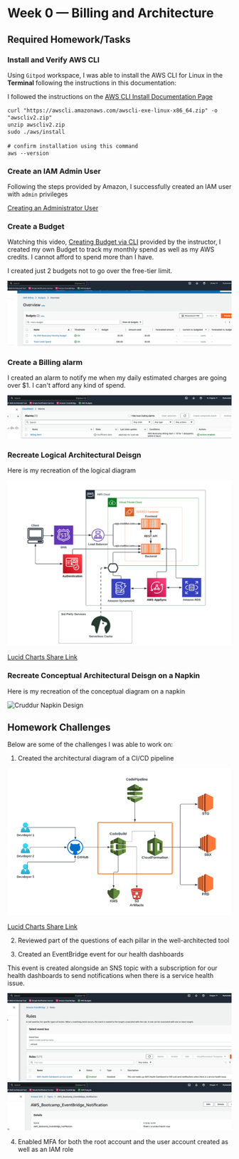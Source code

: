 # Week 0 — Billing and Architecture

## Required Homework/Tasks

### Install and Verify AWS CLI 

Using `Gitpod` workspace, I was able to install the AWS CLI for Linux in the **Terminal** following the instructions in this documentation:

I followed the instructions on the [AWS CLI Install Documentation Page](https://docs.aws.amazon.com/cli/latest/userguide/getting-started-install.html)

```
curl "https://awscli.amazonaws.com/awscli-exe-linux-x86_64.zip" -o "awscliv2.zip"
unzip awscliv2.zip
sudo ./aws/install

# confirm installation using this command
aws --version
```

### Create an IAM Admin User

Following the steps provided by Amazon, I successfully created an IAM user with `admin` privileges

[Creating an Administrator User](https://docs.aws.amazon.com/streams/latest/dev/setting-up.html#setting-up-iam)

### Create a Budget

Watching this video, [Creating Budget via CLI](https://www.youtube.com/watch?v=OdUnNuKylHg&list=PLBfufR7vyJJ7k25byhRXJldB5AiwgNnWv&index=14) provided by the instructor, I created my own Budget to track my monthly spend as well as my AWS credits. I cannot afford to spend more than I have. 

I created just 2 budgets not to go over the free-tier limit. 

![Image of The Budgets I Created](assets/budgets.png) 


### Create a Billing alarm

I created an alarm to notify me when my daily estimated charges are going over $1. I can't afford any kind of spend. 

![Image of The Billing Alarm I Created](assets/billing-alarm.png)


### Recreate Logical Architectural Deisgn

Here is my recreation of the logical diagram

![Cruddur Logical Design](assets/logical-architecture-recreation-diagram.png)

[Lucid Charts Share Link](https://lucid.app/lucidchart/d666d7ec-62f8-4674-87bf-5b73b2cbb2ca/edit?viewport_loc=-373%2C83%2C2219%2C1107%2CtDPx9NrE1ha4&invitationId=inv_f2376395-0591-4336-bc43-db1ebf838aa4)


### Recreate Conceptual Architectural Deisgn on a Napkin

Here is my recreation of the conceptual diagram on a napkin

![Cruddur Napkin Design](assets/napkin-design.png)



## Homework Challenges 

Below are some of the challenges I was able to work on:

1. Created the architectural diagram of a CI/CD pipeline

![Logical Diagram of CI/CD Pipeline](assets/cicd-pipeline-architectural-diagram.png)

[Lucid Charts Share Link](https://lucid.app/lucidchart/d666d7ec-62f8-4674-87bf-5b73b2cbb2ca/edit?viewport_loc=-890%2C-420%2C3328%2C1660%2CfPhxy5N10Ybw&invitationId=inv_f2376395-0591-4336-bc43-db1ebf838aa4)

2. Reviewed part of the questions of each pillar in the well-architected tool

3. Created an EventBridge event for our health dashboards 

This event is created alongside an SNS topic with a subscription for our health dashboards to send notifications when there is a service health issue.

![Proof of EventBridge setup with SNS subscription](assets/proof-of-eventbridge-setup.png)
![Proof of SNS subscription](assets/proof-of-sns-subscription.png)

4. Enabled MFA for both the root account and the user account created as well as an IAM role






